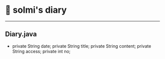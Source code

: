 # 📒 solmi's diary


---

## Diary.java

-   private String date;
    private String title;
    private String content;
    private String access;
    private int no;
    
    

